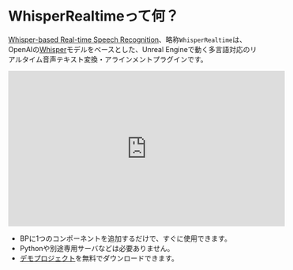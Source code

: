 # WhisperRealtimeって何？

[Whisper-based Real-time Speech Recognition](https://www.fab.com/listings/86ece157-4a33-4f84-b215-01e8dbf4d090)、略称`WhisperRealtime`は、OpenAIの[Whisper](https://github.com/openai/whisper)モデルをベースとした、Unreal Engineで動く多言語対応のリアルタイム音声テキスト変換・アラインメントプラグインです。

<iframe width="560" height="315" src="https://www.youtube.com/embed/w8mlDA-4wzI" title="YouTube video player" frameborder="0" allow="accelerometer; autoplay; clipboard-write; encrypted-media; gyroscope; picture-in-picture" allowfullscreen></iframe>

- BPに1つのコンポーネントを追加するだけで、すぐに使用できます。
- Pythonや別途専用サーバなどは必要ありません。
- [デモプロジェクト](./demo-project-overview)を無料でダウンロードできます。